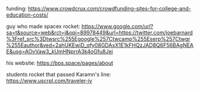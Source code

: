 funding: https://www.crowdcrux.com/crowdfunding-sites-for-college-and-education-costs/

guy who made spacex rocket:
https://www.google.com/url?sa=t&source=web&rct=j&opi=89978449&url=https://twitter.com/joebarnard%3Fref_src%3Dtwsrc%255Egoogle%257Ctwcamp%255Eserp%257Ctwgr%255Eauthor&ved=2ahUKEwiD_qfy08GDAxX1E1kFHQzJAD8Q6F56BAgNEAE&usg=AOvVaw3_kUmHNprrA3k4oGfu8Jei

his website: 
https://bps.space/pages/about

students rocket that passed Karamn's line: 
https://www.uscrpl.com/traveler-iv
